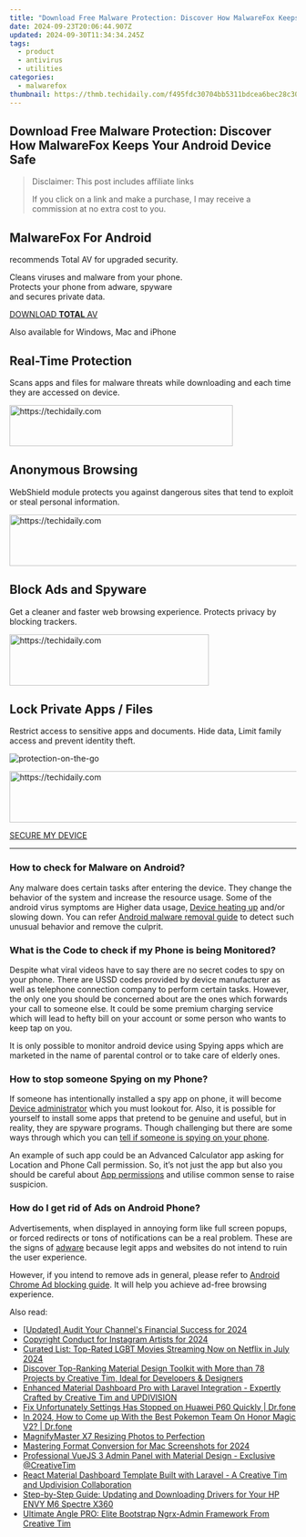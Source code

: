 ```yaml
---
title: "Download Free Malware Protection: Discover How MalwareFox Keeps Your Android Device Safe"
date: 2024-09-23T20:06:44.907Z
updated: 2024-09-30T11:34:34.245Z
tags:
  - product
  - antivirus
  - utilities
categories:
  - malwarefox
thumbnail: https://thmb.techidaily.com/f495fdc30704bb5311bdcea6bec28c308373dbaff21b69f564e50f099e806a16.jpg
---
```


## Download Free Malware Protection: Discover How MalwareFox Keeps Your Android Device Safe

>  Disclaimer: This post includes affiliate links
>
>  If you click on a link and make a purchase, I may receive a commission at no extra cost to you.
>

## MalwareFox ​For Android

recommends Total AV for upgraded security.

Cleans viruses and malware from your phone.  
Protects your phone from adware, spyware  
and secures private data.

[DOWNLOAD **TOTAL** AV](https://tools.techidaily.com/malwarefox/products/) 

Also available for Windows, Mac and iPhone

## Real-Time Protection

Scans apps and files for malware threats while downloading and each time they are accessed on device.

<!-- affiliate ads begin -->
<a href="https://aligracehair.sjv.io/c/5597632/2135403/19272" target="_top" id="2135403">
  <img src="//a.impactradius-go.com/display-ad/19272-2135403" border="0" alt="https://techidaily.com" width="392" height="72"/>
</a>
<img height="0" width="0" src="https://aligracehair.sjv.io/i/5597632/2135403/19272" style="position:absolute;visibility:hidden;" border="0" />
<!-- affiliate ads end -->

## Anonymous Browsing

WebShield module protects you against dangerous sites that tend to exploit or steal personal information.

<!-- affiliate ads begin -->
<a href="https://united.elfm.net/c/5597632/517826/4704" target="_top" id="517826">
  <img src="//a.impactradius-go.com/display-ad/4704-517826" border="0" alt="https://techidaily.com" width="728" height="90"/>
</a>
<img height="0" width="0" src="https://united.elfm.net/i/5597632/517826/4704" style="position:absolute;visibility:hidden;" border="0" />
<!-- affiliate ads end -->

## Block Ads and Spyware

Get a cleaner and faster web browsing experience. Protects privacy by blocking trackers.

<!-- affiliate ads begin -->
<a href="https://unicoeye.pxf.io/c/5597632/2148771/18498" target="_top" id="2148771">
  <img src="//a.impactradius-go.com/display-ad/18498-2148771" border="0" alt="https://techidaily.com" width="350" height="90"/>
</a>
<img height="0" width="0" src="https://unicoeye.pxf.io/i/5597632/2148771/18498" style="position:absolute;visibility:hidden;" border="0" />
<!-- affiliate ads end -->

## Lock Private Apps / Files

Restrict access to sensitive apps and documents. Hide data, Limit family access and prevent identity theft.

![](https://www.malwarefox.com/wp-content/uploads/2022/07/protection-on-the-go.webp "protection-on-the-go")

<!-- affiliate ads begin -->
<a href="https://appsumo.8odi.net/c/5597632/2082532/7443" target="_top" id="2082532">
  <img src="//a.impactradius-go.com/display-ad/7443-2082532" border="0" alt="https://techidaily.com" width="728" height="90"/>
</a>
<img height="0" width="0" src="https://appsumo.8odi.net/i/5597632/2082532/7443" style="position:absolute;visibility:hidden;" border="0" />
<!-- affiliate ads end -->

[SECURE MY DEVICE](https://tools.techidaily.com/malwarefox/products/) 

---

### How to check for Malware on Android?

Any malware does certain tasks after entering the device. They change the behavior of the system and increase the resource usage. Some of the android virus symptoms are Higher data usage, [Device heating up](https://tools.techidaily.com/malwarefox/products/) and/or slowing down. You can refer [Android malware removal guide](https://tools.techidaily.com/malwarefox/products/) to detect such unusual behavior and remove the culprit.

### What is the Code to check if my Phone is being Monitored?

Despite what viral videos have to say there are no secret codes to spy on your phone. There are USSD codes provided by device manufacturer as well as telephone connection company to perform certain tasks. However, the only one you should be concerned about are the ones which forwards your call to someone else. It could be some premium charging service which will lead to hefty bill on your account or some person who wants to keep tap on you.

It is only possible to monitor android device using Spying apps which are marketed in the name of parental control or to take care of elderly ones.

### How to stop someone Spying on my Phone?

If someone has intentionally installed a spy app on phone, it will become [Device administrator](https://tools.techidaily.com/malwarefox/products/) which you must lookout for. Also, it is possible for yourself to install some apps that pretend to be genuine and useful, but in reality, they are spyware programs. Though challenging but there are some ways through which you can [tell if someone is spying on your phone](https://tools.techidaily.com/malwarefox/products/).

An example of such app could be an Advanced Calculator app asking for Location and Phone Call permission. So, it’s not just the app but also you should be careful about [App permissions](https://tools.techidaily.com/malwarefox/products/) and utilise common sense to raise suspicion. 

### How do I get rid of Ads on Android Phone?

Advertisements, when displayed in annoying form like full screen popups, or forced redirects or tons of notifications can be a real problem. These are the signs of [adware](https://tools.techidaily.com/malwarefox/products/) because legit apps and websites do not intend to ruin the user experience. 

However, if you intend to remove ads in general, please refer to [Android Chrome Ad blocking guide](https://tools.techidaily.com/malwarefox/products/). It will help you achieve ad-free browsing experience.

<ins class="adsbygoogle"
     style="display:block"
     data-ad-format="autorelaxed"
     data-ad-client="ca-pub-7571918770474297"
     data-ad-slot="1223367746"></ins>

<ins class="adsbygoogle"
     style="display:block"
     data-ad-client="ca-pub-7571918770474297"
     data-ad-slot="8358498916"
     data-ad-format="auto"
     data-full-width-responsive="true"></ins>

<span class="atpl-alsoreadstyle">Also read:</span>
<div><ul>
<li><a href="https://youtube-blog.techidaily.com/ed-audit-your-channels-financial-success-for-2024/"><u>[Updated] Audit Your Channel's Financial Success for 2024</u></a></li>
<li><a href="https://article-tips.techidaily.com/copyright-conduct-for-instagram-artists-for-2024/"><u>Copyright Conduct for Instagram Artists for 2024</u></a></li>
<li><a href="https://tech-recovery.techidaily.com/curated-list-top-rated-lgbt-movies-streaming-now-on-netflix-in-july-2024/"><u>Curated List: Top-Rated LGBT Movies Streaming Now on Netflix in July 2024</u></a></li>
<li><a href="https://fox-search.techidaily.com/discover-top-ranking-material-design-toolkit-with-more-than-78-projects-by-creative-tim-ideal-for-developers-and-designers/"><u>Discover Top-Ranking Material Design Toolkit with More than 78 Projects by Creative Tim, Ideal for Developers & Designers</u></a></li>
<li><a href="https://fox-search.techidaily.com/enhanced-material-dashboard-pro-with-laravel-integration-expertly-crafted-by-creative-tim-and-updivision/"><u>Enhanced Material Dashboard Pro with Laravel Integration - Expertly Crafted by Creative Tim and UPDIVISION</u></a></li>
<li><a href="https://howto.techidaily.com/fix-unfortunately-settings-has-stopped-on-huawei-p60-quickly-drfone-by-drfone-fix-android-problems-fix-android-problems/"><u>Fix Unfortunately Settings Has Stopped on Huawei P60 Quickly | Dr.fone</u></a></li>
<li><a href="https://pokemon-go-android.techidaily.com/in-2024-how-to-come-up-with-the-best-pokemon-team-on-honor-magic-v2-drfone-by-drfone-virtual-android/"><u>In 2024, How to Come up With the Best Pokemon Team On Honor Magic V2? | Dr.fone</u></a></li>
<li><a href="https://article-helps.techidaily.com/magnifymaster-x7-resizing-photos-to-perfection/"><u>MagnifyMaster X7 Resizing Photos to Perfection</u></a></li>
<li><a href="https://screen-mirroring-recording.techidaily.com/mastering-format-conversion-for-mac-screenshots-for-2024/"><u>Mastering Format Conversion for Mac Screenshots for 2024</u></a></li>
<li><a href="https://fox-search.techidaily.com/professional-vuejs-3-admin-panel-with-material-design-exclusive-creativetim/"><u>Professional VueJS 3 Admin Panel with Material Design - Exclusive @CreativeTim</u></a></li>
<li><a href="https://fox-search.techidaily.com/react-material-dashboard-template-built-with-laravel-a-creative-tim-and-updivision-collaboration/"><u>React Material Dashboard Template Built with Laravel - A Creative Tim and Updivision Collaboration</u></a></li>
<li><a href="https://driver-error.techidaily.com/step-by-step-guide-updating-and-downloading-drivers-for-your-hp-envy-m6-spectre-x360/"><u>Step-by-Step Guide: Updating and Downloading Drivers for Your HP ENVY M6 Spectre X360</u></a></li>
<li><a href="https://fox-search.techidaily.com/ultimate-angle-pro-elite-bootstrap-ngrx-admin-framework-from-creative-tim/"><u>Ultimate Angle PRO: Elite Bootstrap Ngrx-Admin Framework From Creative Tim</u></a></li>
</ul></div>

